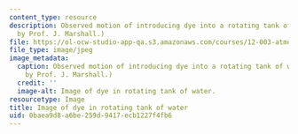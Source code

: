```yaml
---
content_type: resource
description: Observed motion of introducing dye into a rotating tank of water. (Image
  by Prof. J. Marshall.)
file: https://ol-ocw-studio-app-qa.s3.amazonaws.com/courses/12-003-atmosphere-ocean-and-climate-dynamics-fall-2008/0baea9d8a6be259d9417ecb1227f4fb6_12-003f08.jpg
file_type: image/jpeg
image_metadata:
  caption: Observed motion of introducing dye into a rotating tank of water. (Image
    by Prof. J. Marshall.)
  credit: ''
  image-alt: Image of dye in rotating tank of water.
resourcetype: Image
title: Image of dye in rotating tank of water
uid: 0baea9d8-a6be-259d-9417-ecb1227f4fb6
---
```

